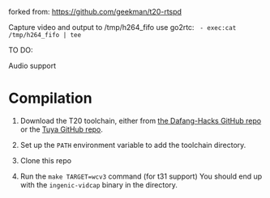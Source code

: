 forked from:
https://github.com/geekman/t20-rtspd

Capture video and output to /tmp/h264_fifo
use go2rtc:
` - exec:cat /tmp/h264_fifo | tee`

TO DO:

Audio support

Compilation
============

1. Download the T20 toolchain, either from [the Dafang-Hacks GitHub repo](https://github.com/Dafang-Hacks/Ingenic-T10_20/tree/master/resource/toolchain) or the [Tuya GitHub repo](https://github.com/TuyaInc/TUYA_IPC_SDK/tree/master/mips-linux-4.7.2_64Bit).

2. Set up the `PATH` environment variable to add the toolchain directory.

2. Clone this repo

3. Run the `make TARGET=wcv3` command (for t31 support)
   You should end up with the `ingenic-vidcap` binary in the directory.


